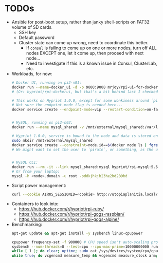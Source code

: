 # TODOs

* Ansible for post-boot setup, rather than janky shell-scripts on FAT32 volume of SD cards.
    * SSH key
    * Default password
    * Cluster state can come up wrong, need to coordinate this better.
        * If `consul` is failing to come up on one or more nodes, turn off ALL nodes EXCEPT one, let it come up, then proceed with next node...
        * Need to investigate if this is a known issue in Consul, ClusterLab, etc.
* Workloads, for now:
    ```bash
    # Docker UI, running on pi2-n01:
    docker run --name=docker_ui -d -p 9000:9000 mrjoy/rpi-ui-for-docker:v0.11.0-beta -e http://$(ip addr list | grep eth0 | grep inet | awk '{ print $2 }' | cut -d/ -f1):2378
    # (Or: hypriot/rpi-dockerui, but that's a bit behind last I checked...)

    # This works on Hypriot 1.0.0, except for some wonkiness around `pi2-nXX.local` getting resolved to an IPv6 address and traffic sometimes (apparently) getting routed to /dev/null.  Use the IPv4 address of the node to hit the UI.  Also, this doesn't show the whole Swarm, as the Docker-API-compatible-whole-cluster-API is apparently a feature of the standalone Swarm product only.
    # Not sure the endpoint-mode flag is needed here...
    docker service create --endpoint-mode=vip --restart-condition=on-failure --mode=global --mount=type=bind,source=/var/run/docker.sock,target=/var/run/docker.sock --name=docker_ui --publish=9000:9000 mrjoy/rpi-ui-for-docker:v0.11.0-beta


    # MySQL, running on pi2-n02:
    docker run --name mysql_shared -v /mnt/external/mysql_shared:/var/lib/mysql -e MYSQL_ROOT_PASSWORD=ddkjhkjh23he2hd289hd -d hypriot/rpi-mysql:5.5

    # Hypriot 1.0.0, service is bound to the node and data is stored on external drive so you need to do this by hand from the relevant node:
    sudo mkdir /mnt/external/mysql_shared
    docker service create --constraint=node.id==$(docker node ls | fgrep '*' | cut -d' ' -f1) --restart-condition=on-failure --mount=type=bind,source=/mnt/external/mysql_shared,target=/var/lib/mysql --name=mysql_shared --publish=3306:3306 --env=MYSQL_ROOT_PASSWORD=ddkjhkjh23he2hd289hd hypriot/rpi-mysql:5.5
    # We might want to set the user to `pirate`, or something, as the user ID in use by default seems to be 999.


    # MySQL CLI:
    docker run --rm -it --link mysql_shared:mysql hypriot/rpi-mysql:5.5 sh -c 'exec mysql -h"$MYSQL_PORT_3306_TCP_ADDR" -P"$MYSQL_PORT_3306_TCP_PORT" -uroot -p"ddkjhkjh23he2hd289hd" test'
    # Or from your laptop:
    mysql -h <node>.domain -u root -pddkjhkjh23he2hd289hd
    ```
* Script power management:
    ```bash
    curl --cookie AIROS_SESSIONID=<cookie> http://utopiaplanitia.local/sensors | jsonpp
    ```
* Containers to look into:
    * https://hub.docker.com/r/hypriot/rpi-ruby/
    * https://hub.docker.com/r/hypriot/rpi-gogs-raspbian/
    * https://hub.docker.com/r/hypriot/rpi-gogs-alpine/
* Benchmarking:
    ```bash
    apt-get update && apt-get install -y sysbench linux-cpupower

    cpupower frequency-set -f 900000 # CPU speed isn't auto-scaling properly!
    sysbench --num-threads=8 --test=cpu --cpu-max-prime=10000000000 run
    while [ 1 ]; do clear; uptime; sudo cat /sys/devices/system/cpu/cpu0/cpufreq/cpuinfo_cur_freq; sleep 2; done
    while true; do vcgencmd measure_temp && vcgencmd measure_clock arm; sleep 1; done
    ```
